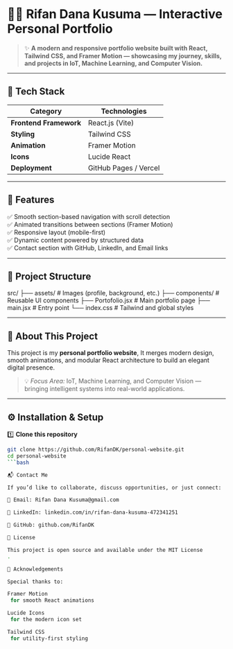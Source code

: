 # 🧑‍💻 Rifan Dana Kusuma — Interactive Personal Portfolio


> ✨ **A modern and responsive portfolio website built with React, Tailwind CSS, and Framer Motion — showcasing my journey, skills, and projects in IoT, Machine Learning, and Computer Vision.**

---

## 🚀 Tech Stack

| Category | Technologies |
|-----------|---------------|
| **Frontend Framework** | React.js (Vite) |
| **Styling** | Tailwind CSS |
| **Animation** | Framer Motion |
| **Icons** | Lucide React |
| **Deployment** | GitHub Pages / Vercel |

---

## 🌟 Features

✅ Smooth section-based navigation with scroll detection  
✅ Animated transitions between sections (Framer Motion)  
✅ Responsive layout (mobile-first)  
✅ Dynamic content powered by structured data  
✅ Contact section with GitHub, LinkedIn, and Email links  

---

## 🧩 Project Structure

src/
├── assets/ # Images (profile, background, etc.)
├── components/ # Reusable UI components
├── Portofolio.jsx # Main portfolio page
├── main.jsx # Entry point
└── index.css # Tailwind and global styles


---

## 🧠 About This Project

This project is my **personal portfolio website**, It merges modern design, smooth animations, and modular React architecture to build an elegant digital presence.

> 💡 *Focus Area:* IoT, Machine Learning, and Computer Vision — bringing intelligent systems into real-world applications.

---

## ⚙️ Installation & Setup

1️⃣ **Clone this repository**
```bash
git clone https://github.com/RifanDK/personal-website.git
cd personal-website
```bash

📬 Contact Me

If you’d like to collaborate, discuss opportunities, or just connect:

📧 Email: Rifan Dana Kusuma@gmail.com

💼 LinkedIn: linkedin.com/in/rifan-dana-kusuma-472341251

🐙 GitHub: github.com/RifanDK

🧾 License

This project is open source and available under the MIT License
.

💫 Acknowledgements

Special thanks to:

Framer Motion
 for smooth React animations

Lucide Icons
 for the modern icon set

Tailwind CSS
 for utility-first styling

